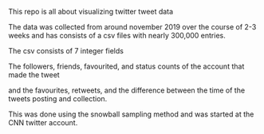 This repo is all about visualizing twitter tweet data

The data was collected from around november 2019 over the course of 2-3 weeks and has consists of a csv files with nearly 300,000 entries.

The csv consists of 7 integer fields

The followers, friends, favourited, and status counts of the account that made the tweet

and the favourites, retweets, and the difference between the time of the tweets posting and collection.

This was done using the snowball sampling method and was started at the CNN twitter account. 
